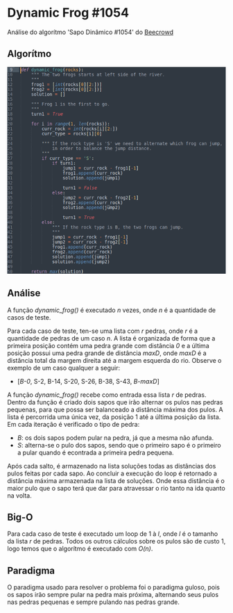 # Dynamic Frog #1054

Análise do algorítmo 'Sapo Dinâmico #1054' do [Beecrowd](https://www.beecrowd.com.br/judge/pt/problems/view/1054)

## Algorítmo

![Algorithm](./algorithm.png)

## Análise

A função *dynamic_frog()* é executado *n* vezes, onde *n* é a quantidade de casos de teste.

Para cada caso de teste, ten-se uma lista com *r* pedras, onde *r* é a quantidade de pedras de um caso *n*. A lista é organizada de forma que a primeira posição contém uma pedra grande com distância *0* e a última posição possui uma pedra grande de distância *maxD*, onde *maxD* é a distância total da margem direita até a margem esquerda do rio. Observe o exemplo de um caso qualquer a seguir:

- [*B-0*, S-2, B-14, S-20, S-26, B-38, S-43, *B-maxD*]

A função *dynamic_frog()* recebe como entrada essa lista *r* de pedras. Dentro da função é criado dois sapos que irão alternar os pulos nas pedras pequenas, para que possa ser balanceado a distância máxima dos pulos. A lista é percorrida uma única vez, da posição 1 até a última posição da lista. Em cada iteração é verificado o tipo de pedra:

- *B*: os dois sapos podem pular na pedra, já que a mesma não afunda.
- *S*: alterna-se o pulo dos sapos, sendo que o primeiro sapo é o primeiro a pular quando é econtrada a primeira pedra pequena.

Após cada salto, é armazenado na lista soluções todas as distâncias dos pulos feitas por cada sapo. Ao concluir a execução do loop é retornado a distância máxima armazenada na lista de soluções. Onde essa distância é o maior pulo que o sapo terá que dar para atravessar o rio tanto na ida quanto na volta.

## Big-O

Para cada caso de teste é executado um loop de 1 à *l*, onde *l* é o tamanho da lista *r* de pedras. Todos os outros cálculos sobre os pulos são de custo 1, logo temos que o algorítmo é executado com *O(n)*.

## Paradigma

O paradigma usado para resolver o problema foi o paradigma guloso, pois os sapos irão sempre pular na pedra mais próxima, alternando seus pulos nas pedras pequenas e sempre pulando nas pedras grande. 